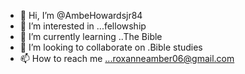 - 👋 Hi, I’m @AmbeHowardsjr84
- 👀 I’m interested in ...fellowship 
- 🌱 I’m currently learning ..The Bible 
- 💞️ I’m looking to collaborate on .Bible studies 
- 📫 How to reach me ...roxanneamber06@gmail.com

<!---
AmbeHowardsjr84/AmbeHowardsjr84 is a ✨ special ✨ repository because its `README.md` (this file) appears on your GitHub profile.
You can click the Preview link to take a look at your changes.
--->
